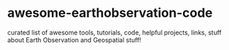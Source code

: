 # awesome-earthobservation-code
curated list of awesome tools, tutorials, code, helpful projects, links, stuff about Earth Observation and Geospatial stuff!
